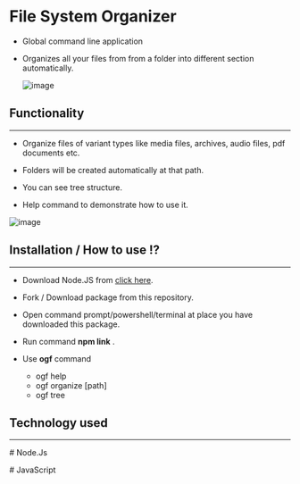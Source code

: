# File System Organizer

- Global command line application

- Organizes all your files from from a folder into different section automatically.

  ![image](https://media2.giphy.com/media/12W5Sg2koWYnwA/200.webp?cid=ecf05e47jclha5ubo89g7nfci1sqx4opnvqqj3fuzk4vwdwv&rid=200.webp&ct=g)

## Functionality

---

- Organize files of variant types like media files, archives, audio files, pdf documents etc.

- Folders will be created automatically at that path.

- You can see tree structure.

- Help command to demonstrate how to use it.

![image](https://drive.google.com/file/d/17xfSgFun8GIAXzSMAyy1ASLYdgkL9QMt/view?usp=sharing)


## Installation / How to use !?

---

- Download Node.JS from [click here](/https://nodejs.org/en/download/).

- Fork / Download package from this repository.

- Open command prompt/powershell/terminal at place you have downloaded this package.

- Run command **npm link** .

- Use **ogf** command
  - ogf help
  - ogf organize [path]
  - ogf tree

## Technology used

---

\# Node.Js

\# JavaScript
